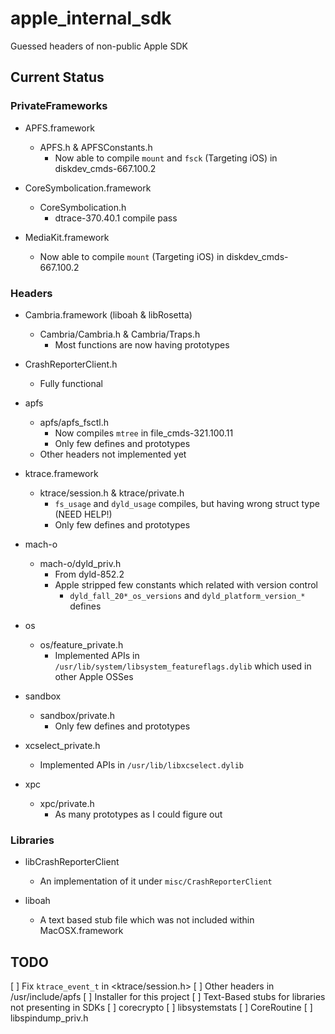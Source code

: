 # apple_internal_sdk
Guessed headers of non-public Apple SDK

## Current Status

### PrivateFrameworks

 - APFS.framework
    - APFS.h & APFSConstants.h
       - Now able to compile `mount` and `fsck` (Targeting iOS) in diskdev_cmds-667.100.2

 - CoreSymbolication.framework
    - CoreSymbolication.h
       - dtrace-370.40.1 compile pass

 - MediaKit.framework
    - Now able to compile `mount` (Targeting iOS) in diskdev_cmds-667.100.2

### Headers

 - Cambria.framework (liboah & libRosetta)
    - Cambria/Cambria.h & Cambria/Traps.h
       - Most functions are now having prototypes

 - CrashReporterClient.h
    - Fully functional

 - apfs
    - apfs/apfs_fsctl.h
       - Now compiles `mtree` in file_cmds-321.100.11
       - Only few defines and prototypes
    - Other headers not implemented yet

 - ktrace.framework
    - ktrace/session.h & ktrace/private.h
       - `fs_usage` and `dyld_usage` compiles, but having wrong struct type (NEED HELP!)
       - Only few defines and prototypes

 - mach-o
    - mach-o/dyld_priv.h
       - From dyld-852.2
       - Apple stripped few constants which related with version control
          - `dyld_fall_20*_os_versions` and `dyld_platform_version_*` defines

 - os
    - os/feature_private.h
       - Implemented APIs in `/usr/lib/system/libsystem_featureflags.dylib` which used in other Apple OSSes

 - sandbox
    - sandbox/private.h
       - Only few defines and prototypes

 - xcselect_private.h
    - Implemented APIs in `/usr/lib/libxcselect.dylib`

 - xpc
    - xpc/private.h
       - As many prototypes as I could figure out

### Libraries

 - libCrashReporterClient
    - An implementation of it under `misc/CrashReporterClient`

 - liboah
    - A text based stub file which was not included within MacOSX.framework

## TODO

[ ] Fix `ktrace_event_t` in <ktrace/session.h>
[ ] Other headers in /usr/include/apfs
[ ] Installer for this project
[ ] Text-Based stubs for libraries not presenting in SDKs
[ ] corecrypto
[ ] libsystemstats
[ ] CoreRoutine
[ ] libspindump_priv.h
